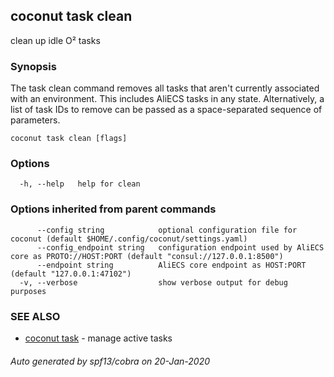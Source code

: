 ## coconut task clean

clean up idle O² tasks

### Synopsis

The task clean command removes all tasks that aren't currently associated with an environment. 
This includes AliECS tasks in any state. 
Alternatively, a list of task IDs to remove can be passed as a space-separated sequence of parameters.

```
coconut task clean [flags]
```

### Options

```
  -h, --help   help for clean
```

### Options inherited from parent commands

```
      --config string            optional configuration file for coconut (default $HOME/.config/coconut/settings.yaml)
      --config_endpoint string   configuration endpoint used by AliECS core as PROTO://HOST:PORT (default "consul://127.0.0.1:8500")
      --endpoint string          AliECS core endpoint as HOST:PORT (default "127.0.0.1:47102")
  -v, --verbose                  show verbose output for debug purposes
```

### SEE ALSO

* [coconut task](coconut_task.md)	 - manage active tasks

###### Auto generated by spf13/cobra on 20-Jan-2020
